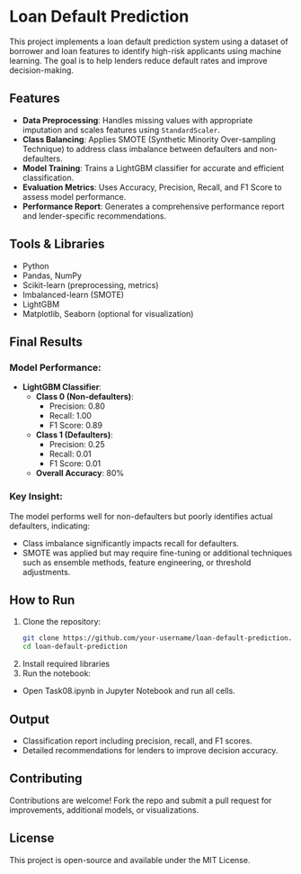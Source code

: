 # Loan Default Prediction

This project implements a loan default prediction system using a dataset of borrower and loan features to identify high-risk applicants using machine learning. The goal is to help lenders reduce default rates and improve decision-making.

## Features

- **Data Preprocessing**: Handles missing values with appropriate imputation and scales features using `StandardScaler`.
- **Class Balancing**: Applies SMOTE (Synthetic Minority Over-sampling Technique) to address class imbalance between defaulters and non-defaulters.
- **Model Training**: Trains a LightGBM classifier for accurate and efficient classification.
- **Evaluation Metrics**: Uses Accuracy, Precision, Recall, and F1 Score to assess model performance.
- **Performance Report**: Generates a comprehensive performance report and lender-specific recommendations.

## Tools & Libraries

- Python
- Pandas, NumPy
- Scikit-learn (preprocessing, metrics)
- Imbalanced-learn (SMOTE)
- LightGBM
- Matplotlib, Seaborn (optional for visualization)

## Final Results

### Model Performance:
- **LightGBM Classifier**:
  - **Class 0 (Non-defaulters)**:
    - Precision: 0.80
    - Recall: 1.00
    - F1 Score: 0.89
  - **Class 1 (Defaulters)**:
    - Precision: 0.25
    - Recall: 0.01
    - F1 Score: 0.01
  - **Overall Accuracy**: 80%


### Key Insight:
The model performs well for non-defaulters but poorly identifies actual defaulters, indicating:
- Class imbalance significantly impacts recall for defaulters.
- SMOTE was applied but may require fine-tuning or additional techniques such as ensemble methods, feature engineering, or threshold adjustments.

## How to Run

1. Clone the repository:
   ```bash
   git clone https://github.com/your-username/loan-default-prediction.git
   cd loan-default-prediction
   
2. Install required libraries
3. Run the notebook:
- Open Task08.ipynb in Jupyter Notebook and run all cells.

## Output
- Classification report including precision, recall, and F1 scores.
- Detailed recommendations for lenders to improve decision accuracy.


## Contributing
Contributions are welcome! Fork the repo and submit a pull request for improvements, additional models, or visualizations.

## License
This project is open-source and available under the MIT License.
